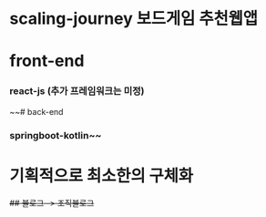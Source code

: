 # scaling-journey 보드게임 추천웹앱

# front-end 
### react-js (추가 프레임워크는 미정)

~~# back-end
### springboot-kotlin~~

# 기획적으로 최소한의 구체화
~~## 블로그 -> 조직블로그~~
### 

